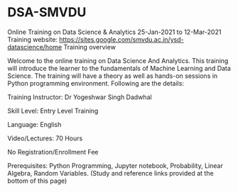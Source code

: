 # DSA-SMVDU
Online Training on Data Science & Analytics 25-Jan-2021 to 12-Mar-2021
Training website: https://sites.google.com/smvdu.ac.in/ysd-datascience/home
Training overview

Welcome to the online training on Data Science And Analytics. This training will introduce the learner to the fundamentals of Machine Learning and Data Science. The training will have a theory as well as hands-on sessions in Python programming environment. Following are the details:

Training Instructor: Dr Yogeshwar Singh Dadwhal

Skill Level: Entry Level Training

Language: English

Video/Lectures: 70 Hours

No Registration/Enrollment Fee

Prerequisites: Python Programming, Jupyter notebook, Probability, Linear Algebra, Random Variables. (Study and reference links provided at the bottom of this page)
